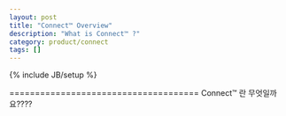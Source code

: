 ```yaml
---
layout: post
title: "Connect™ Overview"
description: "What is Connect™ ?"
category: product/connect
tags: []
---
```

{% include JB/setup %}

=====================================
Connect™ 란 무엇일까요????
